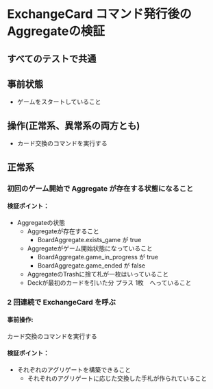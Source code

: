 # ExchangeCard コマンド発行後のAggregateの検証

## すべてのテストで共通

## 事前状態
* ゲームをスタートしていること

## 操作(正常系、異常系の両方とも)
* カード交換のコマンドを実行する

## 正常系
### 初回のゲーム開始で Aggregate が存在する状態になること
#### 検証ポイント：
* Aggregateの状態
  * Aggregateが存在すること
    * BoardAggregate.exists_game が true
  * Aggregateがゲーム開始状態になっていること
    * BoardAggregate.game_in_progress が true
    * BoardAggregate.game_ended が false 
  * AggregateのTrashに捨て札が一枚はいっていること
  * Deckが最初のカードを引いた分 プラス 1枚　へっていること 

### 2 回連続で ExchangeCard を呼ぶ
#### 事前操作: 
カード交換のコマンドを実行する

#### 検証ポイント：
* それぞれのアグリゲートを構築できること
  * それぞれのアグリゲートに応じた交換した手札が作られていること
